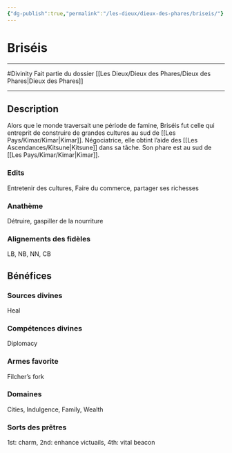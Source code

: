 ```yaml
---
{"dg-publish":true,"permalink":"/les-dieux/dieux-des-phares/briseis/"}
---
```


# Briséis
---
#Divinity 
Fait partie du dossier [[Les Dieux/Dieux des Phares/Dieux des Phares\|Dieux des Phares]]

-------
## Description
Alors que le monde traversait une période de famine, Briséis fut celle qui entreprit de construire de grandes cultures au sud de [[Les Pays/Kimar/Kimar\|Kimar]]. Négociatrice, elle obtint l’aide des [[Les Ascendances/Kitsune\|Kitsune]] dans sa tâche.
Son phare est au sud de [[Les Pays/Kimar/Kimar\|Kimar]].
### Edits
Entretenir des cultures, Faire du commerce, partager ses richesses
### Anathème
Détruire, gaspiller de la nourriture
### Alignements des fidèles
LB, NB, NN, CB
## Bénéfices
### Sources divines
Heal
### Compétences divines
Diplomacy
### Armes favorite
Filcher’s fork
### Domaines
Cities, Indulgence, Family, Wealth
### Sorts des prêtres
1st: charm, 2nd: enhance victuails, 4th: vital beacon